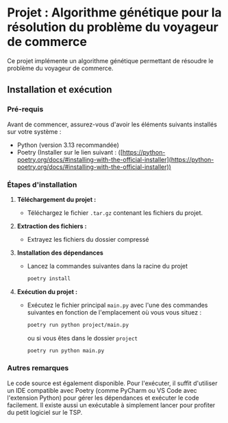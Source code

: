 # Projet : Algorithme génétique pour la résolution du problème du voyageur de commerce

Ce projet implémente un algorithme génétique permettant de résoudre le problème du voyageur de commerce.

## Installation et exécution

### Pré-requis
Avant de commencer, assurez-vous d'avoir les éléments suivants installés sur votre système :
- Python (version 3.13 recommandée)
- Poetry (Installer sur le lien suivant : ([https://python-poetry.org/docs/#installing-with-the-official-installer](https://python-poetry.org/docs/#installing-with-the-official-installer))

### Étapes d'installation
1. **Téléchargement du projet :**
   - Téléchargez le fichier `.tar.gz` contenant les fichiers du projet.

2. **Extraction des fichiers :**
   - Extrayez les fichiers du dossier compressé

3. **Installation des dépendances**
   - Lancez la commandes suivantes dans la racine du projet
     ```bash
     poetry install
     ```
      
5. **Exécution du projet :**
   - Exécutez le fichier principal `main.py` avec l'une des commandes suivantes en fonction de l'emplacement où vous vous situez :
     ```bash
     poetry run python project/main.py
     ```
     ou si vous êtes dans le dossier `project`
     ```bash
     poetry run python main.py
     ```

### Autres remarques
Le code source est également disponible. Pour l'exécuter, il suffit d'utiliser un IDE compatible avec Poetry (comme PyCharm ou VS Code avec l'extension Python) pour gérer les dépendances et exécuter le code facilement.
Il existe aussi un exécutable à simplement lancer pour profiter du petit logiciel sur le TSP.

